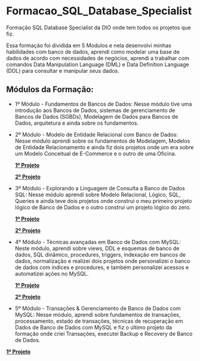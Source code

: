 # Formacao_SQL_Database_Specialist  

Formação SQL Database Specialist da DIO onde tem todos os projetos que fiz.

Essa formação foi dividida em 5 Modulos e nela desenvolvi minhas habilidades com banco de dados, aprendi como modelar uma base de dados de acordo com necessidades de negócios, aprendi a trabalhar com comandos Data Manipulation Language (DML) e Data Definition Language (DDL) para consultar e manipular seus dados.

## Módulos da Formação:

- 1º Módulo - Fundamentos de Bancos de Dados: Nesse módulo tive uma introdução aos Bancos de Dados, sistemas de gerenciamento de Bancos de Dados (SGBDs), Modelagem de Dados para Bancos de Dados, arquitetura e ainda sobre os fundamentos.
- 2º Módulo - Modelo de Entidade Relacional com Banco de Dados: Nesse módulo aprendi sobre os fundamentos de Modelagem, Modelos de Entidade Relacionamento e ainda fiz dois projetos onde um era sobre um Modelo Conceitual de E-Commerce e o outro de uma Oficina.

  **[1º Projeto](https://github.com/JuanEnD/Formacao_SQL_Database_Specialist/blob/main/Desafios_De_Projeto/Modulo_2/E_Commerce_Modelo_Conceitual_Refinado.png)**
 
  **[2º Projeto]()**
- 3º Módulo - Explorando a Linguagem de Consulta a Banco de Dados SQL: Nesse módulo aprendi sobre Modelo Relacional, Lógico, SQL, Queries e ainda teve dois projetos onde construi o meu primeiro projeto lógico de Banco de Dados e o outro construi um projeto lógico do zero.
  
  **[1º Projeto]()**
  
  **[2º Projeto]()**
  
- 4º Módulo - Técnicas avançadas em Banco de Dados com MySQL: Neste módulo, aprendi sobre views, DDL e esquemas de banco de dados, SQL dinâmico, procedures, triggers, indexação em bancos de dados, normalização e realizei dois projetos onde personalizei o banco de dados com índices e procedures, e também personalizei acessos e automatizei ações no MySQL.
  
  **[1º Projeto]()**
  
  **[2º Projeto]()**
  
- 5º Módulo - Transações & Gerenciamento de Banco de Dados com MySQL: Nesse módulo, aprendi sobre fundamentos de transações, processamento, estado de transações, técnicas de recuperação em Dados de Banco de Dados com MySQL e fiz o último projeto da formação onde  criei Transações, executei Backup e Recovery de Banco de Dados.
 
 **[1º Projeto]()**
